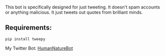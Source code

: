 This bot is specifically designed for just tweeting. It doesn't spam accounts or anything malicious. It just tweets out quotes from brilliant minds.

## Requirements:
```
pip install tweepy
```
My Twitter Bot: [HumanNatureBot](https://twitter.com/HumanNatureBot)
